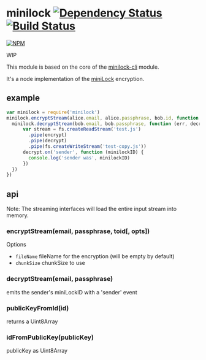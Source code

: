 # minilock [![Dependency Status](https://david-dm.org/finnp/minilock.svg)](https://david-dm.org/finnp/minilock) [![Build Status](https://travis-ci.org/finnp/minilock.svg?branch=master)](https://travis-ci.org/finnp/minilock)
[![NPM](https://nodei.co/npm/minilock.png)](https://nodei.co/npm/minilock/)

WIP

This module is based on the core of the [minilock-cli](https://www.npmjs.com/package/minilock-cli) module.

It's a node implementation of the [miniLock](https://github.com/kaepora/miniLock) encryption.

## example

```js
var minilock = require('minilock')
minilock.encryptStream(alice.email, alice.passphrase, bob.id, function (err, encrypt) {
  minilock.decryptStream(bob.email, bob.passphrase, function (err, decrypt) {
      var stream = fs.createReadStream('test.js')
        .pipe(encrypt)
        .pipe(decrypt)
        .pipe(fs.createWriteStream('test-copy.js'))
      decrypt.on('sender', function (minilockID) {
        console.log('sender was', minilockID)
      })
  })
})
```

## api
Note: The streaming interfaces will load the entire input stream into memory.

### encryptStream(email, passphrase, toid[, opts])

Options
* `fileName` fileName for the encryption (will be empty by default)
* `chunkSize` chunkSize to use

### decryptStream(email, passphrase)

emits the sender's miniLockID with a 'sender' event

### publicKeyFromId(id)

returns a Uint8Array

### idFromPublicKey(publicKey)

publicKey as Uint8Array